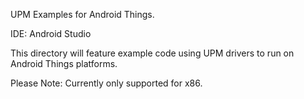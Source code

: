 UPM Examples for Android Things.

IDE: Android Studio

This directory will feature example code using UPM drivers to run on Android Things platforms.

Please Note: Currently only supported for x86.
